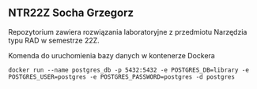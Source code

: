 ## NTR22Z Socha Grzegorz

Repozytorium zawiera rozwiązania laboratoryjne z przedmiotu Narzędzia typu RAD w semestrze 22Z.

Komenda do uruchomienia bazy danych w kontenerze Dockera

`docker run --name postgres_db -p 5432:5432 -e POSTGRES_DB=library -e POSTGRES_USER=postgres -e POSTGRES_PASSWORD=postgres -d postgres`
